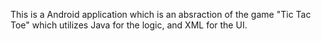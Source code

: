 This is a Android application which is an absraction of the game "Tic Tac Toe" which utilizes Java for the logic, and XML for the UI.
